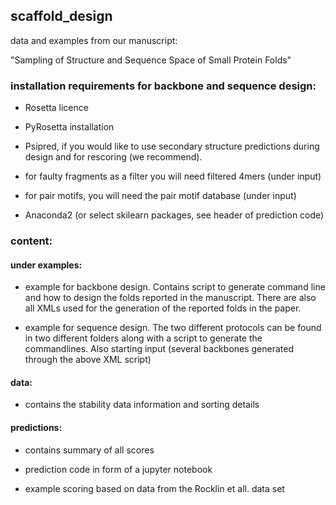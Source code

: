 ## scaffold_design

data and examples from our manuscript:

"Sampling of Structure and Sequence Space of Small Protein Folds"



### installation requirements for backbone and sequence design:

* Rosetta licence

* PyRosetta installation

* Psipred, if you would like to use secondary structure predictions during design and for rescoring (we recommend). 

* for faulty fragments as a filter you will need filtered 4mers (under input)

* for pair motifs, you will need the pair motif database (under input)

* Anaconda2 (or select skilearn packages, see header of prediction code)


### content: ###

#### under examples:

* example for backbone design. Contains script to generate command line and how to design the folds
  reported in the manuscript. There are also all XMLs used for the generation of the reported folds in the paper.

* example for sequence design. The two different protocols can be found in two different folders along with a script to generate the commandlines.
  Also starting input (several backbones generated through the above XML script)

#### data:

* contains the stability data information and sorting details

#### predictions:

* contains summary of all scores

* prediction code in form of a jupyter notebook

* example scoring based on data from the Rocklin et all. data set
